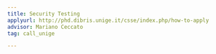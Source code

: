 ```yaml
---
title: Security Testing
applyurl: http://phd.dibris.unige.it/csse/index.php/how-to-apply
advisor: Mariano Ceccato
tag: call_unige

---
```

